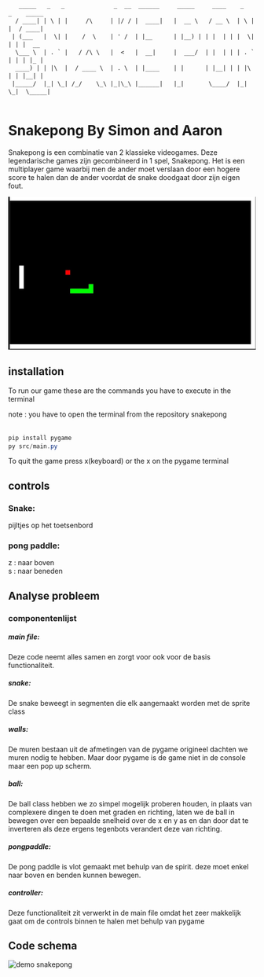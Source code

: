 
```
   _____   _   _              _  __  ______     _____     ____    _   _    _____ 
  / ____| | \ | |     /\     | |/ / |  ____|   |  __ \   / __ \  | \ | |  / ____|
 | (___   |  \| |    /  \    | ' /  | |__      | |__) | | |  | | |  \| | | |  __ 
  \___ \  | . ` |   / /\ \   |  <   |  __|     |  ___/  | |  | | | . ` | | | |_ |
  ____) | | |\  |  / ____ \  | . \  | |____    | |      | |__| | | |\  | | |__| |
 |_____/  |_| \_| /_/    \_\ |_|\_\ |______|   |_|       \____/  |_| \_|  \_____|
                                                                                 
```

# Snakepong By Simon and Aaron

Snakepong is een combinatie van 2 klassieke videogames. Deze legendarische games zijn gecombineerd in 1 spel, Snakepong. Het is een multiplayer game waarbij men de ander moet verslaan door een hogere score te halen dan de ander voordat de snake doodgaat door zijn eigen fout.

![demo snakepong](img/demo.jpg?raw=true "proffessional example")

## installation

To run our game these are the commands you have to execute in the terminal

note : you have to open the terminal from the repository snakepong

```powershell

pip install pygame
py src/main.py
```

To quit the game press x(keyboard) or the x on the pygame terminal

## controls

### Snake:

pijltjes op het toetsenbord

### pong paddle:

z : naar boven </br>
s : naar beneden

## Analyse probleem

### componentenlijst

##### main file:
Deze code neemt alles samen en zorgt voor ook voor de basis functionaliteit.

##### snake:
De snake beweegt in segmenten die elk aangemaakt worden met de sprite class

##### walls:
De muren bestaan uit de afmetingen van de pygame origineel dachten we muren nodig te hebben. Maar door pygame is de game niet in de console maar een pop up scherm.

##### ball:
De ball class hebben we zo simpel mogelijk proberen houden, in plaats van complexere dingen te doen met graden en richting, laten we de ball in bewegen over een bepaalde snelheid over de x en y as en dan door dat te inverteren als deze ergens tegenbots verandert deze van richting.

##### pongpaddle:

De pong paddle is vlot gemaakt met behulp van de spirit. deze moet enkel naar boven en benden kunnen bewegen.

##### controller:
Deze functionaliteit zit verwerkt in de main file omdat het zeer makkelijk gaat om de controls binnen te halen met behulp van pygame

## Code schema
![demo snakepong](img/schema.jpg?raw=true "code schematic")
